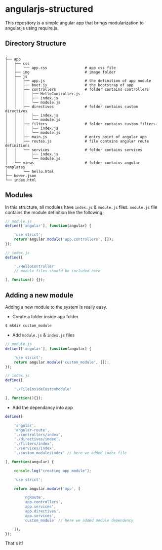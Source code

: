 angularjs-structured
====================

This repository is a simple angular app that brings modularization to angular.js using require.js. 

Directory Structure
-------------------
```
.
├── app
│   ├── css
│   │   └── app.css                 # app css file
│   ├── img                         # image folder
│   ├── js
│   │   ├── app.js                  # the definition of app module
│   │   ├── boot.js                 # the bootstrap of app
│   │   ├── controllers             # folder contains controllers
│   │   │   ├── HelloController.js
│   │   │   ├── index.js
│   │   │   └── module.js
│   │   ├── directives              # folder contains custom directives
│   │   │   ├── index.js
│   │   │   └── module.js
│   │   ├── filters                 # folder contains custom filters
│   │   │   ├── index.js
│   │   │   └── module.js
│   │   ├── main.js                 # entry point of angular app
│   │   ├── routes.js               # file contains angular route definitions
│   │   └── services                # folder contains services
│   │       ├── index.js
│   │       └── module.js
│   └── views                       # folder contains angular templates
│       └── hello.html
├── bower.json
└── index.html
```

Modules
-------
In this structure, all modules have `index.js` & `module.js` files. `module.js` file contains the module definition like the following;
```js
// module.js
define(['angular'], function(angular) {

    'use strict';
    return angular.module('app.controllers', []);
});

// index.js
define([

    './HelloController'
    // module files should be included here

], function() {});
```

Adding a new module
-------------------
Adding a new module to the system is really easy.
- Create a folder inside app folder

```sh
$ mkdir custom_module
```

- Add `module.js` & `index.js` files

```js
// module.js
define(['angular'], function(angular) {

    'use strict';
    return angular.module('custom_module', []);
});

// index.js
define([

    './FileInsideCustomModule'

], function(){});
```

- Add the dependancy into app
```js
define([

    'angular',
    'angular-route',
    './controllers/index',
    './directives/index',
    './filters/index',
    './services/index',
    './custom_module/index' // here we added index file

], function(angular) {

    console.log("creating app module");

    'use strict';

    return angular.module('app', [

        'ngRoute',
        'app.controllers',
        'app.services',
        'app.directives',
        'app.services',
        'custom_module' // here we added module dependency

    ]);
});
```

That's it!
